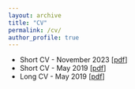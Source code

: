 ```yaml
---
layout: archive
title: "CV"
permalink: /cv/
author_profile: true
---
```


- Short CV - November 2023 [[pdf](/files/Ahmadpanah-Short-CV-Nov2023.pdf)] 
- Short CV - May 2019 [[pdf](/files/Ahmadpanah-Short-CV-May2019.pdf)]
- Long CV - May 2019 [[pdf](/files/Ahmadpanah-CV-May2019.pdf)]

<!-- 
### Transcripts (at Amirkabir)
- PhD [[pdf](/files/Ph.D.Transcript-en.pdf)]
- MSc [[pdf](/files/M.Sc.Transcript-en.pdf)]
- BSc [[pdf](/files/B.Sc.Transcript-en.pdf)]
-->
